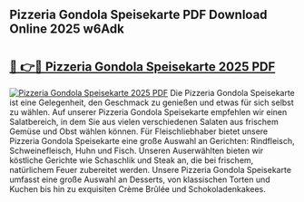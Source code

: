 ## Pizzeria Gondola Speisekarte PDF Download Online 2025 w6Adk

# <h2><a href="http://gc7n5t.nevu.top/?p=Pizzeria+Gondola+Speisekarte">🔗 👉🔴 Pizzeria Gondola Speisekarte 2025 PDF</a></h2>

[![Pizzeria Gondola Speisekarte 2025 PDF](https://i.imgur.com/dBaPXMq.png)](http://gc7n5t.nevu.top/?p=Pizzeria+Gondola+Speisekarte)
Die Pizzeria Gondola Speisekarte ist eine Gelegenheit, den Geschmack zu genießen und etwas für sich selbst zu wählen. Auf unserer Pizzeria Gondola Speisekarte empfehlen wir einen Salatbereich, in dem Sie aus vielen verschiedenen Salaten aus frischem Gemüse und Obst wählen können. Für Fleischliebhaber bietet unsere Pizzeria Gondola Speisekarte eine große Auswahl an Gerichten: Rindfleisch, Schweinefleisch, Huhn und Fisch. Unseren Auserwählten bieten wir köstliche Gerichte wie Schaschlik und Steak an, die bei frischem, natürlichem Feuer zubereitet werden. Unsere Pizzeria Gondola Speisekarte umfasst eine große Auswahl an Desserts, von klassischen Torten und Kuchen bis hin zu exquisiten Crème Brûlée und Schokoladenkakees.

